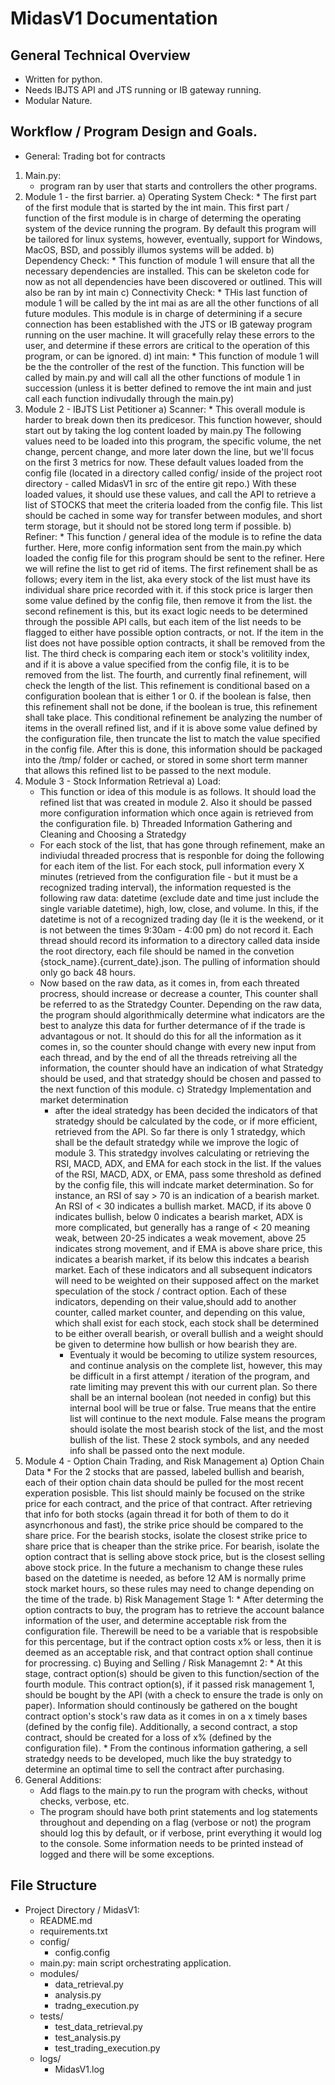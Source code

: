 # MidasV1 Documentation 
## General Technical Overview
- Written for python.
- Needs IBJTS API and JTS running or IB gateway running. 
- Modular Nature. 

## Workflow / Program Design and Goals. 
- General: Trading bot for contracts 
1) Main.py: 
   - program ran by user that starts and controllers the other programs. 
2) Module 1 - the first barrier.
    a) Operating System Check:
        * The first part of the first module that is started by the int main. This first part / function of the first module is in charge of determing the operating system of the device running the program. By default this program will be tailored for linux systems, however, eventually, support for Windows, MacOS, BSD, and possibly illumos systems will be added. 
    b) Dependency Check: 
        * This function of module 1 will ensure that all the necessary dependencies are installed. This can be skeleton code for now as not all dependencies have been discovered or outlined. This will also be ran by int main
    c) Connectivity Check:
        * THis last function of module 1 will be called by the int mai as are all the other functions of all future modules. This module is in charge of determining if a secure connection has been established with the JTS or IB gateway program running on the user machine. It will gracefully relay these errors to the user, and determine if these errors are critical to the operation of this program, or can be ignored. 
    d) int main:
       * This function of module 1 will be the the controller of the rest of the function. This function will be called by main.py and will call all the other functions of module 1 in succession (unless it is better defined to remove the int main and just call each function indivudally through the main.py)
3) Module 2 - IBJTS List Petitioner 
   a) Scanner:
        * This overall module is harder to break down then its predicesor. This function however, should start out by taking the log content loaded by main.py The following values need to be loaded into this program, the specific volume, the net change, percent change, and more later down the line, but we'll focus on the first 3 metrics for now. These default values loaded from the config file (located in a directory called config/ inside of the project root directory - called MidasV1 in src of the entire git repo.) With these loaded values, it should use these values, and call the API to retrieve a list of STOCKS that meet the criteria loaded from the config file. This list should be cached in some way for transfer between modules, and short term storage, but it should not be stored long term if possible. 
    b) Refiner: 
         * This function / general idea of the module is to refine the data further. Here, more config information sent from the main.py which loaded the config file for this program should be sent to the refiner. Here we will refine the list to get rid of items. The first refinement shall be as follows; every item in the list, aka every stock of the list must have its individual share price recorded with it. if this stock price is larger then some value defined by the config file, then remove it from the list. the second refinement is this, but its exact logic needs to be determined through the possible API calls, but each item of the list needs to be flagged to either have possible option contracts, or not. If the item in the list does not have possible option contracts, it shall be removed from the list. The third check is comparing each item or stock's volitility index, and if it is above a value specified from the config file, it is to be removed from the list. The fourth, and currently final refinement, will check the length of the list. This refinement is conditional based on a configuration boolean that is either 1 or 0. if the boolean is false, then this refinement shall not be done, if the boolean is true, this refinement shall take place. This conditional refinement be analyzing the number of items in the overall refined list, and if it is above some value defined by the configuration file, then truncate the list to match the value specified in the config file. After this is done, this information should be packaged into the /tmp/ folder or cached, or stored in some short term manner that allows this refined list to be passed to the next module. 
4) Module 3 - Stock Information Retrieval 
   a) Load: 
      * This function or idea of this module is as follows. It should load the refined list that was created in module 2. Also it should be passed more configuration information which once again is retrieved from the configuration file. 
   b) Threaded Information Gathering and Cleaning and Choosing a Stratedgy
      * For each stock of the list, that has gone through refinement, make an indiviudal threaded procress that is responble for doing the following for each item of the list. For each stock, pull information every X minutes (retrieved from the configuration file - but it must be a recognized trading interval), the information requested is the following raw data: datetime (exclude date and time just include the single variable datetime), high, low, close, and volume. In this, if the datetime is not of a recognized trading day (Ie it is the weekend, or it is not between the times 9:30am - 4:00 pm) do not record it. Each thread should record its information to a directory called data inside the root directory, each file should be named in the convetion {stock_name}.{current_date}.json. The pulling of information should only go back 48 hours. 
      * Now based on the raw data, as it comes in, from each threated procress, should increase or decrease a counter, This counter shall be referred to as the Stratedgy Counter. Depending on the raw data, the program should algorithmically determine what indicators are the best to analyze this data for further determance of if the trade is advantagous or not. It should do this for all the information as it comes in, so the counter should change with every new input from each thread, and by the end of all the threads retreiving all the information, the counter should have an indication of what Stratedgy should be used, and that stratedgy should be chosen and passed to the next function of this module. 
    c) Stratedgy Implementation and market determination
        * after the ideal stratedgy has been decided the indicators of that stratedgy should be calculated by the code, or if more efficient, retrieved from the API. So far there is only 1 stratedgy, which shall be the default stratedgy while we improve the logic of module 3. This stratedgy involves calculating or retrieving the RSI, MACD, ADX, and EMA for each stock in the list. If the values of the RSI, MACD, ADX, or EMA, pass some threshold as defined by the config file, this will indcate market determination. So for instance, an RSI of say > 70 is an indication of a bearish market. An RSI of < 30 indicates a bullish market. MACD, if its above 0 indicates bullish, below 0 indicates a bearish market, ADX is more complicated, but generally has a range of < 20 meaning weak, between 20-25 indicates a weak movement, above 25 indicates strong movement, and if EMA is above share price, this indicates a bearish market, if its below this indcates a bearish market. Each of these indicators and all subsequent indicators will need to be weighted on their supposed affect on the market speculation of the stock / contract option. Each of these indicators, depending on their value,should add to another counter, called market counter, and depending on this value, which shall exist for each stock, each stock shall be determined to be either overall bearish, or overall bullish and a weight should be given to determine how bullish or how bearish they are. 
          * Eventualy it would be becoming to utilize system resources, and continue analysis on the complete list, however, this may be difficult in a first attempt / iteration of the program, and rate limiting may prevent this with our current plan. So there shall be an internal boolean (not needed in config) but this internal bool will be true or false. True means that the entire list will continue to the next module. False means the program should isolate the most bearish stock of the list, and the most bullish of the list. These 2 stock symbols, and any needed info shall be passed onto the next module. 
5) Module 4 - Option Chain Trading, and Risk Management
    a) Option Chain Data 
       * For the 2 stocks that are passed, labeled bullish and bearish, each of their option chain data should be pulled for the most recent experation posisble. This list should mainly be focused on the strike price for each contract, and the price of that contract. After retrieving that info for both stocks (again thread it for both of them to do it asyncrhonous and fast), the strike price should be compared to the share price. For the bearish stocks, isolate the closest strike price to share price that is cheaper than the strike price. For bearish, isolate the option contract that is selling above stock price, but is the closest selling above stock price. In the future a mechanism to change these rules based on the datetime is needed, as before 12 AM is normally prime stock market hours, so these rules may need to change depending on the time of the trade.
    b) Risk Management Stage 1: 
       * After determing the option contracts to buy, the program has to retrieve the account balance information of the user, and determine acceptable risk from the configuration file. Therewill be need to be a variable that is respobsible for this percentage, but if the contract option costs x% or less, then it is deemed as an acceptable risk, and that contract option shall continue for procressing. 
    c) Buying and Selling / Risk Managemnt 2:
        * At this stage, contract option(s) should be given to this function/section of the fourth module. This contract option(s), if it passed risk management 1, should be bought by the API (with a check to ensure the trade is only on paper). Information should continously be gathered on the bought contract option's stock's raw data as it comes in on a x timely bases (defined by the config file). Additionally, a second contract, a stop contract, should be created for a loss of x% (defined by the configuration file). 
         * From the continous information gathering, a sell stratedgy needs to be developed, much like the buy stratedgy to determine an optimal time to sell the contract after purchasing. 
6) General Additions: 
   * Add flags to the main.py to run the program with checks, without checks, verbose, etc. 
   * The program should have both print statements and log statements throughout and depending on a flag (verbose or not) the program should log this by default, or if verbose, print everything it would log to the console. Some information needs to be printed instead of logged and there will be some exceptions. 
           
           
## File Structure
* Project Directory / MidasV1: 
  * README.md 
  * requirements.txt 
  * config/ 
    * config.config
  * main.py: main script orchestrating application. 
  * modules/ 
    * data_retrieval.py 
    * analysis.py 
    * tradng_execution.py
  * tests/
    * test_data_retrieval.py 
    * test_analysis.py 
    * test_trading_execution.py 
  * logs/ 
    * MidasV1.log
